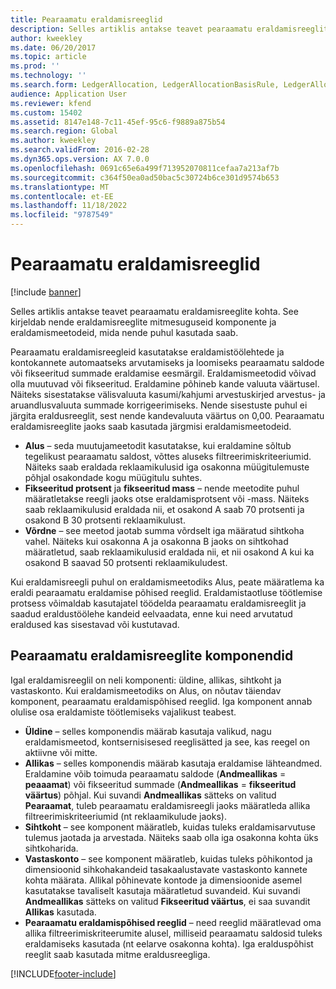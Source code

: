 ```yaml
---
title: Pearaamatu eraldamisreeglid
description: Selles artiklis antakse teavet pearaamatu eraldamisreeglite kohta. See kirjeldab nende eraldamisreeglite mitmesuguseid komponente ja eraldamismeetodeid, mida nende puhul kasutada saab.
author: kweekley
ms.date: 06/20/2017
ms.topic: article
ms.prod: ''
ms.technology: ''
ms.search.form: LedgerAllocation, LedgerAllocationBasisRule, LedgerAllocationRequest, LedgerAllocationRule
audience: Application User
ms.reviewer: kfend
ms.custom: 15402
ms.assetid: 8147e148-7c11-45ef-95c6-f9889a875b54
ms.search.region: Global
ms.author: kweekley
ms.search.validFrom: 2016-02-28
ms.dyn365.ops.version: AX 7.0.0
ms.openlocfilehash: 0691c65e6a499f713952070811cefaa7a213af7b
ms.sourcegitcommit: c364f50ea0ad50bac5c30724b6ce301d9574b653
ms.translationtype: MT
ms.contentlocale: et-EE
ms.lasthandoff: 11/18/2022
ms.locfileid: "9787549"
---
```

# <a name="ledger-allocation-rules"></a>Pearaamatu eraldamisreeglid

[!include [banner](../includes/banner.md)]

Selles artiklis antakse teavet pearaamatu eraldamisreeglite kohta. See kirjeldab nende eraldamisreeglite mitmesuguseid komponente ja eraldamismeetodeid, mida nende puhul kasutada saab.

Pearaamatu eraldamisreegleid kasutatakse eraldamistöölehtede ja kontokannete automaatseks arvutamiseks ja loomiseks pearaamatu saldode või fikseeritud summade eraldamise eesmärgil. Eraldamismeetodid võivad olla muutuvad või fikseeritud. Eraldamine põhineb kande valuuta väärtusel. Näiteks sisestatakse välisvaluuta kasumi/kahjumi arvestuskirjed arvestus- ja aruandlusvaluuta summade korrigeerimiseks. Nende sisestuste puhul ei järgita eraldusreeglit, sest nende kandevaluuta väärtus on 0,00. Pearaamatu eraldamisreeglite jaoks saab kasutada järgmisi eraldamismeetodeid.

-   **Alus** – seda muutujameetodit kasutatakse, kui eraldamine sõltub tegelikust pearaamatu saldost, võttes aluseks filtreerimiskriteeriumid. Näiteks saab eraldada reklaamikulusid iga osakonna müügitulemuste põhjal osakondade kogu müügitulu suhtes.
-   **Fikseeritud protsent** ja **fikseeritud mass** – nende meetodite puhul määratletakse reegli jaoks otse eraldamisprotsent või -mass. Näiteks saab reklaamikulusid eraldada nii, et osakond A saab 70 protsenti ja osakond B 30 protsenti reklaamikulust.
-   **Võrdne** – see meetod jaotab summa võrdselt iga määratud sihtkoha vahel. Näiteks kui osakonna A ja osakonna B jaoks on sihtkohad määratletud, saab reklaamikulusid eraldada nii, et nii osakond A kui ka osakond B saavad 50 protsenti reklaamikuludest.

Kui eraldamisreegli puhul on eraldamismeetodiks Alus, peate määratlema ka eraldi pearaamatu eraldamise põhised reeglid. Eraldamistaotluse töötlemise protsess võimaldab kasutajatel töödelda pearaamatu eraldamisreeglit ja saadud eraldustöölehe kandeid eelvaadata, enne kui need arvutatud eraldused kas sisestavad või kustutavad.

## <a name="components-of-ledger-allocation-rules"></a>Pearaamatu eraldamisreeglite komponendid
Igal eraldamisreeglil on neli komponenti: üldine, allikas, sihtkoht ja vastaskonto. Kui eraldamismeetodiks on Alus, on nõutav täiendav komponent, pearaamatu eraldamispõhised reeglid. Iga komponent annab olulise osa eraldamiste töötlemiseks vajalikust teabest.

-   **Üldine** – selles komponendis määrab kasutaja valikud, nagu eraldamismeetod, kontsernisisesed reeglisätted ja see, kas reegel on aktiivne või mitte.
-   **Allikas** – selles komponendis määrab kasutaja eraldamise lähteandmed. Eraldamine võib toimuda pearaamatu saldode (**Andmeallikas** = **peaaamat**) või fikseeritud summade (**Andmeallikas** = **fikseeritud väärtus**) põhjal. Kui suvandi **Andmeallikas** sätteks on valitud **Pearaamat**, tuleb pearaamatu eraldamisreegli jaoks määratleda allika filtreerimiskriteeriumid (nt reklaamikulude jaoks).
-   **Sihtkoht** – see komponent määratleb, kuidas tuleks eraldamisarvutuse tulemus jaotada ja arvestada. Näiteks saab olla iga osakonna kohta üks sihtkoharida.
-   **Vastaskonto** – see komponent määratleb, kuidas tuleks põhikontod ja dimensioonid sihkohakandeid tasakaalustavate vastaskonto kannete kohta määrata. Allikal põhinevate kontode ja dimensioonide asemel kasutatakse tavaliselt kasutaja määratletud suvandeid. Kui suvandi **Andmeallikas** sätteks on valitud **Fikseeritud väärtus**, ei saa suvandit **Allikas** kasutada.
-   **Pearaamatu eraldamispõhised reeglid** – need reeglid määratlevad oma allika filtreerimiskriteerumite alusel, milliseid pearaamatu saldosid tuleks eraldamiseks kasutada (nt eelarve osakonna kohta). Iga eralduspõhist reeglit saab kasutada mitme eraldusreegliga.






[!INCLUDE[footer-include](../../includes/footer-banner.md)]
